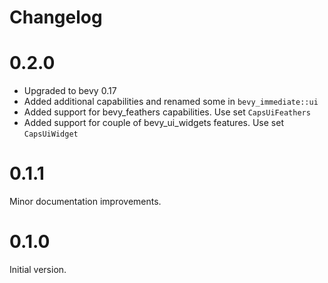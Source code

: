 # Changelog

# 0.2.0

* Upgraded to bevy 0.17
* Added additional capabilities and renamed some in `bevy_immediate::ui`
* Added support for bevy_feathers capabilities. Use set `CapsUiFeathers`
* Added support for couple of bevy_ui_widgets features. Use set `CapsUiWidget`

# 0.1.1

Minor documentation improvements.

# 0.1.0

Initial version.
